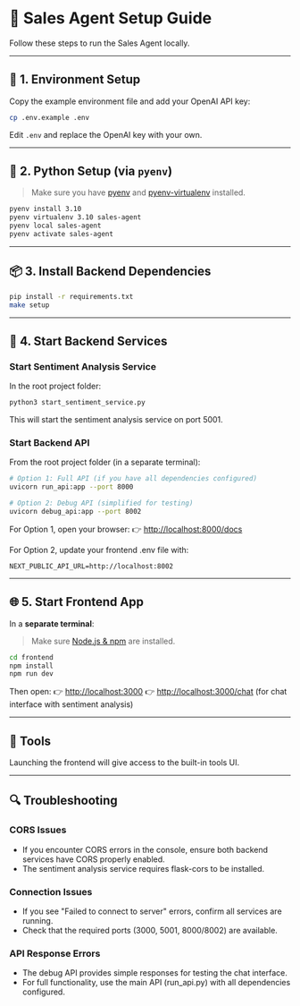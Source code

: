 # 🧠 Sales Agent Setup Guide
Follow these steps to run the Sales Agent locally.

---

## 🔑 1. Environment Setup

Copy the example environment file and add your OpenAI API key:

```bash
cp .env.example .env
```

Edit `.env` and replace the OpenAI key with your own.

---

## 🐍 2. Python Setup (via `pyenv`)

> Make sure you have [pyenv](https://github.com/pyenv/pyenv) and [pyenv-virtualenv](https://github.com/pyenv/pyenv-virtualenv) installed.

```bash
pyenv install 3.10
pyenv virtualenv 3.10 sales-agent
pyenv local sales-agent
pyenv activate sales-agent
```

---

## 📦 3. Install Backend Dependencies

```bash
pip install -r requirements.txt
make setup
```

---

## 🚀 4. Start Backend Services

### Start Sentiment Analysis Service

In the root project folder:

```bash
python3 start_sentiment_service.py
```

This will start the sentiment analysis service on port 5001.

### Start Backend API

From the root project folder (in a separate terminal):

```bash
# Option 1: Full API (if you have all dependencies configured)
uvicorn run_api:app --port 8000

# Option 2: Debug API (simplified for testing)
uvicorn debug_api:app --port 8002
```

For Option 1, open your browser:
👉 [http://localhost:8000/docs](http://localhost:8000/docs)

For Option 2, update your frontend .env file with:
```
NEXT_PUBLIC_API_URL=http://localhost:8002
```

---

## 🌐 5. Start Frontend App

In a **separate terminal**:

> Make sure [Node.js &amp; npm](https://nodejs.org/) are installed.

```bash
cd frontend
npm install
npm run dev
```

Then open:
👉 [http://localhost:3000](http://localhost:3000/)
👉 [http://localhost:3000/chat](http://localhost:3000/chat) (for chat interface with sentiment analysis)

---

## 🧪 Tools

Launching the frontend will give access to the built-in tools UI.

---

## 🔍 Troubleshooting

### CORS Issues
- If you encounter CORS errors in the console, ensure both backend services have CORS properly enabled.
- The sentiment analysis service requires flask-cors to be installed.

### Connection Issues
- If you see "Failed to connect to server" errors, confirm all services are running.
- Check that the required ports (3000, 5001, 8000/8002) are available.

### API Response Errors
- The debug API provides simple responses for testing the chat interface.
- For full functionality, use the main API (run_api.py) with all dependencies configured.
